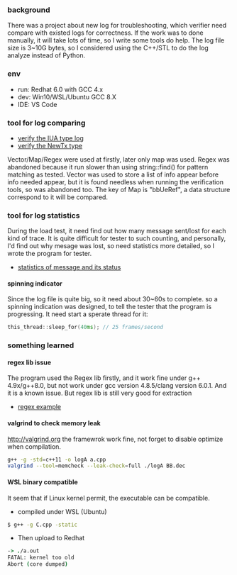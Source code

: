 
### background
There was a project about new log for troubleshooting, which verifier need compare with existed logs for correctness. If the work was to done manually, it will take lots of time, so I write some tools do help.
The log file size is 3~10G bytes, so I considered using the C++/STL to do the log analyze instead of Python.
### env
* run: Redhat 6.0 with GCC 4.x
* dev: Win10/WSL/Ubuntu  GCC 8.X
* IDE: VS Code

### tool for log comparing
* [verify the IUA type log ](a_11.cpp)
* [verify the NewTx type ](c_11.cpp)
 
Vector/Map/Regex were used at firstly, later only map was used.
Regex was abandoned because it run slower than using string::find() for pattern matching as tested.
Vector was used to store a list of info appear before info needed appear, but it is found needless when running the verification tools, so was abandoned too.
The key of Map is "bbUeRef", a data structure correspond to it  will be compared.

### tool for log statistics
During the load test, it need find out how many message sent/lost for each kind of trace. It is quite difficult for tester to such counting, and personally, I'd find out why mesage was lost, so need statistics more detailed, so I wrote the program for tester.
* [statistics of message and its status](se_stastics.cpp)
#### spinning indicator
Since the log file is quite big, so it need about 30~60s to complete. so a spinning indication was designed, to tell the tester that the program is progressing.
It need start a sperate thread for it:
```C++
this_thread::sleep_for(40ms); // 25 frames/second
```

### something learned
#### regex lib issue
The program used the Regex lib firstly, and it work fine under g++ 4.9x/g++8.0, but not work under gcc version 4.8.5/clang version 6.0.1. And it is a known issue.
But regex lib is still very good for extraction
* [regex example](regex.cpp)

#### valgrind to check memory leak
http://valgrind.org
the framewrok work fine, not forget to disable optimize when compilation.
```bash
g++ -g -std=c++11 -o logA a.cpp
valgrind --tool=memcheck --leak-check=full ./logA BB.dec
```

#### WSL binary compatible
It seem that if Linux kernel permit, the executable can be compatible.

* compiled under WSL (Ubuntu)
```bash
$ g++ -g C.cpp -static
```
* Then upload to Redhat
```tcsh
-> ./a.out
FATAL: kernel too old
Abort (core dumped)
```
        
